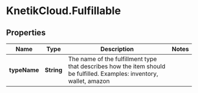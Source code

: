 # KnetikCloud.Fulfillable

## Properties
Name | Type | Description | Notes
------------ | ------------- | ------------- | -------------
**typeName** | **String** | The name of the fulfillment type that describes how the item should be fulfilled.  Examples: inventory, wallet, amazon | 


